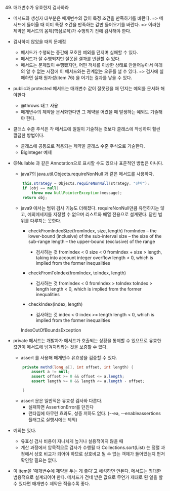 49. 매개변수가 유효한지 검사하라
- 메서드와 생성자 대부분은 매개변수의 값이 특정 조건을 만족하기를 바란다. 
    => 메서드에 들어올 때 이미 특정 조건을 만족하는 값만 들어오기를 바란다.
    => 이러한 제약은 메서드의 몸체(핵심로직)가 수행되기 전에 검사해야 한다.

- 검사하지 않았을 때의 문제점
    - 메서드가 수행되는 중간에 모호한 예외를 던지며 실패할 수 있다.
    - 메서드가 잘 수행되지만 잘못된 결과를 반환할 수 있다.
    - 메서드는 문제없이 수행됐지만, 어떤 객체를 이상한 상태로 만들어놓아서 미래의 알 수 없는 시점에 이 메서드와는 관계없는 오류를 낼 수 있다.
    => 검사에 실패하면 실패 원자성(item 76) 을 어기는 결과를 낳을 수 있다.

- public과 protected 메서드는 매개변수 값이 잘못됐을 때 던지는 예외를 문서화 해야한다
    - @throws 태그 사용
    - 매개변수의 제약을 문서화한다면 그 제약을 어겼을 때 발생하는 예외도 기술해야 한다. 
    
- 클래스 수준 주석은 각 메서드에 일일이 기술하는 것보다 클래스에 작성하여 훨씬 깔끔한 방법이다.
    - 클래스에 공통으로 적용되는 제약을 클래스 수준 주석으로 기술한다.
    - BigInteger 예제

- @Nullable 과 같은 Annotation으로 표시할 수도 있으나 표준적인 방법은 아니다.
    - java7의 java.util.Objects.requireNonNull 과 같은 메서드를 사용하자.
    ```java
        this.strategy = Objects.requireNonNull(strategy, "전략");
        if (obj == null) 
            throw new NullPointerException(message);
        return obj;
    ```
    - java9 에서는 범위 검사 기능도 더해졌다. 
        requireNonNull만큼 유연하지는 않고, 예외메세지를 지정할 수 없으며 리스트와 배열 전용으로 설계됐다. 
        닫힌 범위를 다루지는 못한다.
        - checkFromIndexSize(fromIndex, size, length)
            fromIndex – the lower-bound (inclusive) of the sub-interval
            size – the size of the sub-range 
            length – the upper-bound (exclusive) of the range
            
            - 검사하는 것
                fromIndex < 0
                size < 0
                fromIndex + size > length, taking into account integer overflow
                length < 0, which is implied from the former inequalities

        - checkFromToIndex(fromIndex, toIndex, length)
            - 검사하는 것
                fromIndex < 0
                fromIndex > toIndex
                toIndex > length
                length < 0, which is implied from the former inequalities

        - checkIndex(index, length)
            - 검사하는 것
                index < 0
                index >= length
                length < 0, which is implied from the former inequalities

        IndexOutOfBoundsException

- private 메서드는 개발자가 메서드가 호출되는 상황을 통제할 수 있으므로 유효한 값만이 메서드에 넘겨지리라는 것을 보증할 수 있다.
    - assert 를 사용해 매개변수 유효성을 검증할 수 있다.
    ```java
        private methd(long a[], int offset, int length) {
            assert a != null;
            assert offset >= 0 && offset <= a.length;
            assert length >= 0 && length <= a.length - offset;

        }
    ```
    - assert 문은 일반적은 유효성 검사와 다른다.
        - 실패하면 AssertionError를 던진다
        - 런타임에 아무런 효과도, 성증 저하도 없다. (--ea, --enableassertions 플래그로 실행시에는 제외)


- 예외는 있다.
    - 유효성 검사 비용이 지나치게 높거나 실용적이지 않을 때
    - 계산 과정에서 암묵적으로 검사가 수행될 때
    Collections.sort(List) 는 정렬 과정에서 상호 비교가 되어야 하므로 상호비교 될 수 없는 객체가 들어있는지 먼저 확인할 필요는 없다.

- 이 item을 '매개변수에 제약을 두는 게 좋다'고 해석하면 안된다.
  메서드는 최대한 범용적으로 설계되어야 한다. 메서드가 건네 받은 값으로 무언가 제대로 된 일을 할 수 있다면 
  매개변수 제약은 적을수록 좋다. 